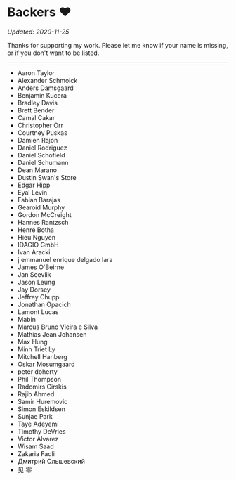 Backers :heart:
===============

*Updated: 2020-11-25*

Thanks for supporting my work. Please let me know if your name is missing, or
if you don't want to be listed.

---

- Aaron Taylor
- Alexander Schmolck
- Anders Damsgaard
- Benjamin Kucera
- Bradley Davis
- Brett Bender
- Camal Cakar
- Christopher Orr
- Courtney Puskas
- Damien Rajon
- Daniel Rodriguez
- Daniel Schofield
- Daniel Schumann
- Dean Marano
- Dustin Swan's Store
- Edgar Hipp
- Eyal Levin
- Fabian Barajas
- Gearoid Murphy
- Gordon McCreight
- Hannes Rantzsch
- Henré Botha
- Hieu Nguyen
- IDAGIO GmbH
- Ivan Aracki
- j emmanuel enrique delgado lara
- James O'Beirne
- Jan Scevlik
- Jason Leung
- Jay Dorsey
- Jeffrey Chupp
- Jonathan Opacich
- Lamont Lucas
- Mabin
- Marcus Bruno Vieira e Silva
- Mathias Jean Johansen
- Max Hung
- Minh Triet Ly
- Mitchell Hanberg
- Oskar Mosumgaard
- peter doherty
- Phil Thompson
- Radomirs Cirskis
- Rajib Ahmed
- Samir Huremovic
- Simon Eskildsen
- Sunjae Park
- Taye Adeyemi
- Timothy DeVries
- Victor Alvarez
- Wisam Saad
- Zakaria Fadli
- Дмитрий Ольшевский
- 见 零
